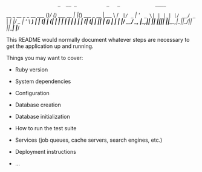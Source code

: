 
                       _  __ _           _   _             ____  
  __ _  __ _ _ __ ___ (_)/ _(_) ___ __ _| |_(_) ___  _ __ |___ \ 
 / _` |/ _` | '_ ` _ \| | |_| |/ __/ _` | __| |/ _ \| '_ \  __) |
| (_| | (_| | | | | | | |  _| | (_| (_| | |_| | (_) | | | |/ __/ 
 \__, |\__,_|_| |_| |_|_|_| |_|\___\__,_|\__|_|\___/|_| |_|_____|
 |___/                                                           


This README would normally document whatever steps are necessary to get the
application up and running.

Things you may want to cover:

* Ruby version

* System dependencies

* Configuration

* Database creation

* Database initialization

* How to run the test suite

* Services (job queues, cache servers, search engines, etc.)

* Deployment instructions

* ...
